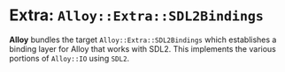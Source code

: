 # Extra: `Alloy::Extra::SDL2Bindings`

**Alloy** bundles the target `Alloy::Extra::SDL2Bindings` which establishes
a binding layer for Alloy that works with SDL2. This implements the various
portions of `Alloy::IO` using `SDL2`.